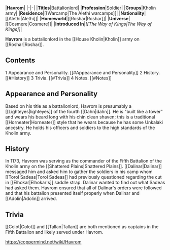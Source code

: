 |**Havrom**|
|-|-|
|**Titles**|Battalionlord|
|**Profession**|Soldier|
|**Groups**|Kholin army|
|**Residence**|[[Warcamp\|The Alethi warcamps]]|
|**Nationality**|[[Alethi\|Alethi]]|
|**Homeworld**|[[Roshar\|Roshar]]|
|**Universe**|[[Cosmere\|Cosmere]]|
|**Introduced In**|*[[The Way of Kings\|The Way of Kings]]*|

**Havrom** is a battalionlord in the [[House Kholin\|Kholin]] army on [[Roshar\|Roshar]].

## Contents

1 Appearance and Personality. [[#Appearance and Personality]] 
2 History. [[#History]] 
3 Trivia. [[#Trivia]] 
4 Notes. [[#Notes]] 


## Appearance and Personality
Based on his title as a battalionlord, Havrom is presumably a [[Lighteyes\|lighteyes]] of the fourth [[Dahn\|dahn]]. He is "built like a tower" and wears his beard long with his chin clean shaven; this is a traditional [[Horneater\|Horneater]] style that he wears because he has some Unkalaki ancestry. He holds his officers and soldiers to the high standards of the Kholin army.

## History
In 1173, Havrom was serving as the commander of the Fifth Battalion of the Kholin army on the [[Shattered Plains\|Shattered Plains]]. [[Dalinar\|Dalinar]] messaged him and asked him to gather the soldiers in his camp whom [[Torol Sadeas\|Torol Sadeas]] had previously questioned regarding the cut in [[Elhokar\|Elhokar's]] saddle strap. Dalinar wanted to find out what Sadeas had asked them. Havrom ensured that all of Dalinar's orders were followed and that his battalion presented itself properly when Dalinar and [[Adolin\|Adolin]] arrived.

## Trivia
[[Colot\|Colot]] and [[Tallan\|Tallan]] are both mentioned as captains in the Fifth Battalion and likely served under Havrom.


https://coppermind.net/wiki/Havrom